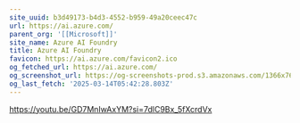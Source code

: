 ```yaml
---
site_uuid: b3d49173-b4d3-4552-b959-49a20ceec47c
url: https://ai.azure.com/
parent_org: '[[Microsoft]]'
site_name: Azure AI Foundry
title: Azure AI Foundry
favicon: https://ai.azure.com/favicon2.ico
og_fetched_url: https://ai.azure.com/
og_screenshot_url: https://og-screenshots-prod.s3.amazonaws.com/1366x768/80/false/935713f09405db4ef84c80af81c06e5719410c09c160606da1320fa4b4d5f789.jpeg
og_last_fetch: '2025-03-14T05:42:28.803Z'
---
```


https://youtu.be/GD7MnIwAxYM?si=7dlC9Bx_5fXcrdVx
